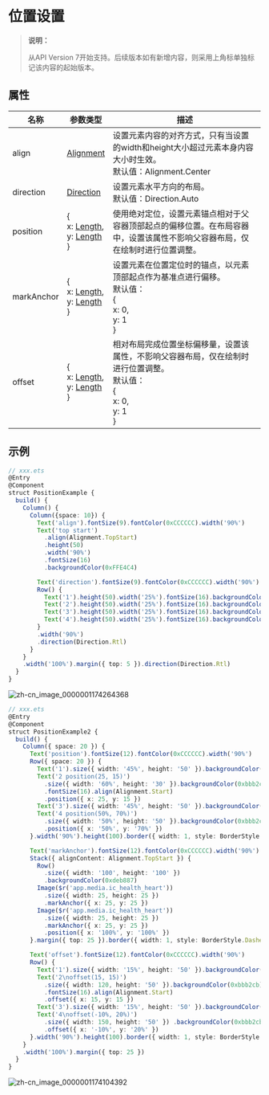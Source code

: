# 位置设置

>  **说明：**
>
>  从API Version 7开始支持。后续版本如有新增内容，则采用上角标单独标记该内容的起始版本。


## 属性


| 名称       | 参数类型                                                     | 描述                                                         |
| ---------- | ------------------------------------------------------------ | ------------------------------------------------------------ |
| align      | [Alignment](ts-appendix-enums.md#alignment)                  | 设置元素内容的对齐方式，只有当设置的width和height大小超过元素本身内容大小时生效。<br/>默认值：Alignment.Center |
| direction  | [Direction](ts-appendix-enums.md#direction)                  | 设置元素水平方向的布局。<br/>默认值：Direction.Auto          |
| position   | {<br/>x:&nbsp;[Length](ts-types.md#length),<br/>y:&nbsp;[Length](ts-types.md#length)<br/>} | 使用绝对定位，设置元素锚点相对于父容器顶部起点的偏移位置。在布局容器中，设置该属性不影响父容器布局，仅在绘制时进行位置调整。 |
| markAnchor | {<br/>x:&nbsp;[Length](ts-types.md#length),<br/>y:&nbsp;[Length](ts-types.md#length)<br/>} | 设置元素在位置定位时的锚点，以元素顶部起点作为基准点进行偏移。<br/>默认值：<br/>{<br/>x: 0,<br/>y: 1<br/>} |
| offset     | {<br/>x:&nbsp;[Length](ts-types.md#length),<br/>y:&nbsp;[Length](ts-types.md#length)<br/>} | 相对布局完成位置坐标偏移量，设置该属性，不影响父容器布局，仅在绘制时进行位置调整。<br/>默认值：<br/>{<br/>x: 0,<br/>y: 1<br/>} |


## 示例

```ts
// xxx.ets
@Entry
@Component
struct PositionExample {
  build() {
    Column() {
      Column({space: 10}) {
        Text('align').fontSize(9).fontColor(0xCCCCCC).width('90%')
        Text('top start')
          .align(Alignment.TopStart)
          .height(50)
          .width('90%')
          .fontSize(16)
          .backgroundColor(0xFFE4C4)

        Text('direction').fontSize(9).fontColor(0xCCCCCC).width('90%')
        Row() {
          Text('1').height(50).width('25%').fontSize(16).backgroundColor(0xF5DEB3)
          Text('2').height(50).width('25%').fontSize(16).backgroundColor(0xD2B48C)
          Text('3').height(50).width('25%').fontSize(16).backgroundColor(0xF5DEB3)
          Text('4').height(50).width('25%').fontSize(16).backgroundColor(0xD2B48C)
        }
        .width('90%')
        .direction(Direction.Rtl)
      }
    }
    .width('100%').margin({ top: 5 }).direction(Direction.Rtl)
  }
}
```

![zh-cn_image_0000001174264368](figures/zh-cn_image_0000001174264368.gif)

```ts
// xxx.ets
@Entry
@Component
struct PositionExample2 {
  build() {
    Column({ space: 20 }) {
      Text('position').fontSize(12).fontColor(0xCCCCCC).width('90%')
      Row({ space: 20 }) {
        Text('1').size({ width: '45%', height: '50' }).backgroundColor(0xdeb887).border({ width: 1 }) .fontSize(16)
        Text('2 position(25, 15)')
          .size({ width: '60%', height: '30' }).backgroundColor(0xbbb2cb).border({ width: 1 })
          .fontSize(16).align(Alignment.Start)
          .position({ x: 25, y: 15 })
        Text('3').size({ width: '45%', height: '50' }).backgroundColor(0xdeb887).border({ width: 1 }).fontSize(16)
        Text('4 position(50%, 70%)')
          .size({ width: '50%', height: '50' }).backgroundColor(0xbbb2cb).border({ width: 1 }).fontSize(16)
          .position({ x: '50%', y: '70%' })
      }.width('90%').height(100).border({ width: 1, style: BorderStyle.Dashed })

      Text('markAnchor').fontSize(12).fontColor(0xCCCCCC).width('90%')
      Stack({ alignContent: Alignment.TopStart }) {
        Row()
          .size({ width: '100', height: '100' })
          .backgroundColor(0xdeb887)
        Image($r('app.media.ic_health_heart'))
          .size({ width: 25, height: 25 })
          .markAnchor({ x: 25, y: 25 })
        Image($r('app.media.ic_health_heart'))
          .size({ width: 25, height: 25 })
          .markAnchor({ x: 25, y: 25 })
          .position({ x: '100%', y: '100%' })
      }.margin({ top: 25 }).border({ width: 1, style: BorderStyle.Dashed })

      Text('offset').fontSize(12).fontColor(0xCCCCCC).width('90%')
      Row() {
        Text('1').size({ width: '15%', height: '50' }).backgroundColor(0xdeb887).border({ width: 1 }).fontSize(16)
        Text('2\noffset(15, 15)')
          .size({ width: 120, height: '50' }).backgroundColor(0xbbb2cb).border({ width: 1 })
          .fontSize(16).align(Alignment.Start)
          .offset({ x: 15, y: 15 })
        Text('3').size({ width: '15%', height: '50' }).backgroundColor(0xdeb887).border({ width: 1 }).fontSize(16)
        Text('4\noffset(-10%, 20%)')
          .size({ width: 150, height: '50' }) .backgroundColor(0xbbb2cb).border({ width: 1 }).fontSize(16)
          .offset({ x: '-10%', y: '20%' })
      }.width('90%').height(100).border({ width: 1, style: BorderStyle.Dashed })
    }
    .width('100%').margin({ top: 25 })
  }
}
```

![zh-cn_image_0000001174104392](figures/zh-cn_image_0000001174104392.gif)
